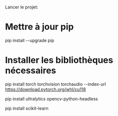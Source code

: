 Lancer le projet:

# Mettre à jour pip
pip install --upgrade pip

# Installer les bibliothèques nécessaires


pip install torch torchvision torchaudio --index-url https://download.pytorch.org/whl/cu118


pip install ultralytics opencv-python-headless

pip install scikit-learn
